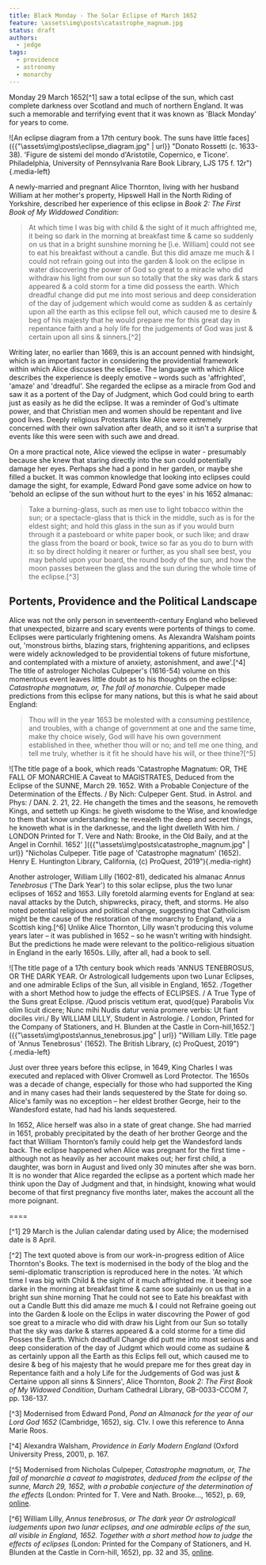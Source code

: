 ```yaml
---
title: Black Monday - The Solar Eclipse of March 1652
feature: \assets\img\posts\catastrophe_magnum.jpg
status: draft
authors:
  - jedge
tags:
  - providence
  - astronomy
  - monarchy
---
```




Monday 29 March 1652[^1] saw a total eclipse of the sun, which cast complete darkness over Scotland and much of northern England. It was such a memorable and terrifying event that it was known as 'Black Monday' for years to come.

![An eclipse diagram from a 17th century book. The suns have little faces]({{"\assets\img\posts\eclipse_diagram.jpg" | url}} "Donato Rossetti (c. 1633-38). 'Figure de sistemi del mondo d'Aristotile, Copernico, e Ticone'. Philadelphia, University of Pennsylvania Rare Book Library, LJS 175 f. 12r"){.media-left}

A newly-married and pregnant Alice Thornton, living with her husband William at her mother's property, Hipswell Hall in the North Riding of Yorkshire, described her experience of this eclipse in *Book 2: The First Book of My Widdowed Condition*:

>At which time I was big with child & the sight of it much affrighted me, it being so dark in the morning at breakfast time & came so suddenly on us that in a bright sunshine morning he [i.e. William] could not see to eat his breakfast without a candle. But this did amaze me much & I could not refrain going out into the garden & look on the eclipse in water discovering the power of God so great to a miracle who did withdraw his light from our sun so totally that the sky was dark & stars appeared & a cold storm for a time did possess the earth. Which dreadful change did put me into most serious and deep consideration of the day of judgement which would come as sudden & as certainly upon all the earth as this eclipse fell out, which caused me to desire & beg of his majesty that he would prepare me for this great day in repentance faith and a holy life for the judgements of God was just & certain upon all sins & sinners.[^2]

Writing later, no earlier than 1669, this is an account penned with hindsight, which is an important factor in considering the providential framework within which Alice discusses the eclipse. The language with which Alice describes the experience is deeply emotive – words such as 'affrighted', 'amaze' and 'dreadful'. She regarded the eclipse as a miracle from God and saw it as a portent of the Day of Judgment, which God could bring to earth just as easily as he did the eclipse. It was a reminder of God's ultimate power, and that Christian men and women should be repentant and live good lives. Deeply religious Protestants like Alice were extremely concerned with their own salvation after death, and so it isn't a surprise that events like this were seen with such awe and dread.

On a more practical note, Alice viewed the eclipse in water - presumably because she knew that staring directly into the sun could potentially damage her eyes. Perhaps she had a pond in her garden, or maybe she filled a bucket. It was common knowledge that looking into eclipses could damage the sight, for example, Edward Pond gave some advice on how to 'behold an eclipse of the sun without hurt to the eyes' in his 1652 almanac:

>Take a burning-glass, such as men use to light tobacco within the sun; or a spectacle-glass that is thick in the middle, such as is for the eldest sight; and hold this glass in the sun as if you would burn through it a pasteboard or white paper book, or such like; and draw the glass from the board or book, twice so far as you do to burn with it: so by direct holding it nearer or further, as you shall see best, you may behold upon your board, the round body of the sun, and how the moon passes between the glass and the sun during the whole time of the eclipse.[^3]

Portents, Providence and the Political Landscape
---
Alice was not the only person in seventeenth-century England who believed that unexpected, bizarre and scary events were portents of things to come. Eclipses were particularly frightening omens. As Alexandra Walsham points out, 'monstrous births, blazing stars, frightening apparitions, and eclipses were widely acknowledged to be providential tokens of future misfortune, and contemplated with a mixture of anxiety, astonishment, and awe'.[^4]  The title of astrologer Nicholas Culpeper's (1616-54) volume on this momentous event leaves little doubt as to his thoughts on the eclipse: *Catastrophe magnatum, or, The fall of monarchie*. Culpeper made predictions from this eclipse for many nations, but this is what he said about England:

>Thou will in the year 1653 be molested with a consuming pestilence, and troubles, with a change of government at one and the same time, make thy choice wisely, God will have his own government established in thee, whether thou will or no; and tell me one thing, and tell me truly, whether is it fit he should have his will, or thee thine?[^5]

![The title page of a book, which reads 'Catastrophe Magnatum: OR, THE FALL OF MONARCHIE.A Caveat to MAGISTRATES, Deduced from the Eclipse of the SUNNE, March 29. 1652. With a Probable Conjecture of the Determination of the Effects. / By Nich: Culpeper Gent. Stud. in Astrol. and Phys: / DAN. 2. 21, 22. He changeth the times and the seasons, he removeth Kings, and setteth up Kings: he giveth wisdome to the Wise, and knowledge to them that know understanding: he revealeth the deep and secret things, he knoweth what is in the darknesse, and the light dwelleth With him. / LONDON Printed for T. Vere and Nath: Brooke, in the Old Baily, and at the Angel in Cornhil. 1652' ]({{"\assets\img\posts\catastrophe_magnum.jpg" | url}} "Nicholas Culpeper. Title page of 'Catastrophe magnatum' (1652). Henry E. Huntington Library, California, (c) ProQuest, 2019"){.media-right}

Another astrologer, William Lilly (1602-81), dedicated his almanac *Annus Tenebrosus* ('The Dark Year') to this solar eclipse, plus the two lunar eclipses of 1652 and 1653. Lilly foretold alarming events for England at sea: naval attacks by the Dutch, shipwrecks, piracy, theft, and storms. He also noted potential religious and political change, suggesting that Catholicism might be the cause of the restoration of the monarchy to England, via a Scottish king.[^6] Unlike Alice Thornton, Lilly wasn't producing this volume years later – it was published in 1652 – so he wasn't writing with hindsight. But the predictions he made were relevant to the politico-religious situation in England in the early 1650s. Lilly, after all, had a book to sell.

![The title page of a 17th century book which reads 'ANNUS TENEBROSUS, OR THE DARK YEAR. Or Astrologicall Iudgements upon two Lunar Eclipses, and one admirable Eclips of the Sun, all visible in England, 1652. /Together with a short Method how to judge the effects of ECLIPSES. / A True Type of the Suns great Eclipse. /Quod priscis vetitum erat, quod{que} Parabolis Vix olim licuit dicere; Nunc mihi Nudis datur venia promere verbis: Ut fiant dociles viri./ By WILLIAM LILLY, Student in Astrologie. / London, Printed for the Company of Stationers, and H. Blunden at the Castle in Corn-hill,1652.']({{"\assets\img\posts\annus_tenebrosus.jpg" | url}} "William Lilly. Title page of 'Annus Tenebrosus' (1652). The British Library, (c) ProQuest, 2019"){.media-left}

Just over three years before this eclipse, in 1649, King Charles I was executed and replaced with Oliver Cromwell as Lord Protector. The 1650s was a decade of change, especially for those who had supported the King and in many cases had their lands sequestered by the State for doing so. Alice's family was no exception – her eldest brother George, heir to the Wandesford estate, had had his lands sequestered.

In 1652, Alice herself was also in a state of great change. She had married in 1651, probably precipitated by the death of her brother George and the fact that William Thornton’s family could help get the Wandesford lands back. The eclipse happened when Alice was pregnant for the first time - although not as heavily as her account makes out; her first child, a daughter, was born in August and lived only 30 minutes after she was born. It is no wonder that Alice regarded the eclipse as a portent which made her think upon the Day of Judgment and that, in hindsight, knowing what would become of that first pregnancy five months later, makes the account all the more poignant.



====

[^1] 29 March is the Julian calendar dating used by Alice; the modernised date is 8 April.

[^2] The text quoted above is from our work-in-progress edition of Alice Thornton's Books. The text is modernised in the body of the blog and the semi-diplomatic transcription is reproduced here in the notes. 'At which time I was big with Child & the sight of it much affrighted me. it beeing soe darke in the morning at breakfast time & came soe sudainly on us that in a bright sun shine morning That he could not see to Eate his breakfast with out a Candle Butt this did amaze me much & I could not Refraine goeing out into the Garden & loole  on the Eclips in water discovring the Power of god soe great to a miracle who did with draw his Light from our Sun so totally that the sky was darke & starres appeared & a cold storme for a time did Posses the Earth. Which dreadfull Change did putt me into most serious and deep consideration of the day of Judgmt which would come as sudaine & as certainly uppon all the Earth as this Eclips fell out, which caused me to desire & beg of his majesty that he would prepare me for thes great day in Repentance faith and a holy Life for the Judgements of God was just & Certaine uppon all sinns & Sinners', Alice Thornton, *Book 2: The First Book of My Widowed Condition*, Durham Cathedral Library, GB-0033-CCOM 7, pp. 136-137.

[^3] Modernised from Edward Pond, *Pond an Almanack for the year of our Lord God 1652* (Cambridge, 1652), sig. C1v. I owe this reference to Anna Marie Roos.

[^4] Alexandra Walsham, *Providence in Early Modern England* (Oxford University Press, 2001), p. 167.

[^5] Modernised from Nicholas Culpeper, *Catastrophe magnatum, or, The fall of monarchie a caveat to magistrates, deduced from the eclipse of the sunne, March 29, 1652, with a probable conjecture of the determination of the effects* (London: Printed for T. Vere and Nath. Brooke..., 1652), p. 69, [online](http://name.umdl.umich.edu/A35358.0001.001).

[^6] William Lilly, *Annus tenebrosus, or The dark year Or astrologicall iudgements upon two lunar eclipses, and one admirable eclips of the sun, all visible in England, 1652. Together with a short method how to judge the effects of eclipses* (London: Printed for the Company of Stationers, and H. Blunden at the Castle in Corn-hill, 1652), pp. 32 and 35, [online](http://name.umdl.umich.edu/A88277.0001.001/).
